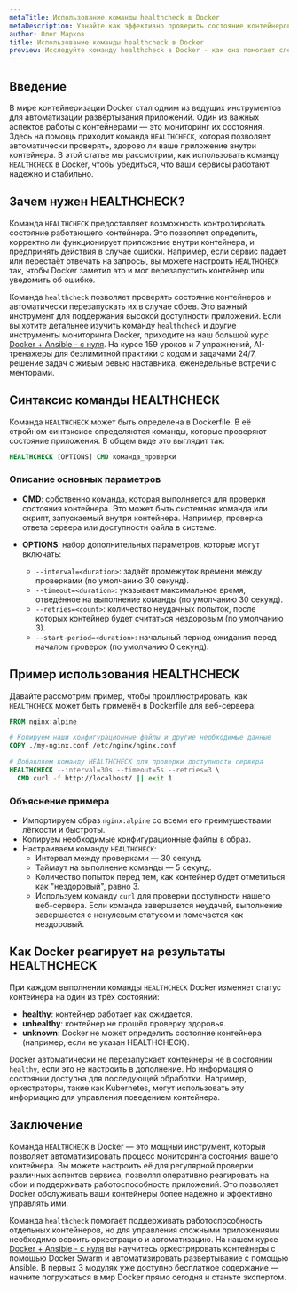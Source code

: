 ```yaml
---
metaTitle: Использование команды healthcheck в Docker
metaDescription: Узнайте как эффективно проверить состояние контейнеров в Docker с помощью команды healthcheck- изучите синтаксис и возможности автоматизации
author: Олег Марков
title: Использование команды healthcheck в Docker
preview: Исследуйте команду healthcheck в Docker - как она помогает следить за состоянием контейнеров и обеспечивать их устойчивую работу. Примеры и объяснения помогут вам быстро понять и применить на практике
---
```


## Введение

В мире контейнеризации Docker стал одним из ведущих инструментов для автоматизации развёртывания приложений. Один из важных аспектов работы с контейнерами — это мониторинг их состояния. Здесь на помощь приходит команда `HEALTHCHECK`, которая позволяет автоматически проверять, здорово ли ваше приложение внутри контейнера. В этой статье мы рассмотрим, как использовать команду `HEALTHCHECK` в Docker, чтобы убедиться, что ваши сервисы работают надежно и стабильно.

## Зачем нужен HEALTHCHECK?

Команда `HEALTHCHECK` предоставляет возможность контролировать состояние работающего контейнера. Это позволяет определить, корректно ли функционирует приложение внутри контейнера, и предпринять действия в случае ошибки. Например, если сервис падает или перестаёт отвечать на запросы, вы можете настроить `HEALTHCHECK` так, чтобы Docker заметил это и мог перезапустить контейнер или уведомить об ошибке.

Команда `healthcheck` позволяет проверять состояние контейнеров и автоматически перезапускать их в случае сбоев. Это важный инструмент для поддержания высокой доступности приложений. Если вы хотите детальнее изучить команду `healthcheck` и другие инструменты мониторинга Docker, приходите на наш большой курс [Docker + Ansible - с нуля](https://purpleschool.ru/course/docker). На курсе 159 уроков и 7 упражнений, AI-тренажеры для безлимитной практики с кодом и задачами 24/7, решение задач с живым ревью наставника, еженедельные встречи с менторами.

## Синтаксис команды HEALTHCHECK

Команда `HEALTHCHECK` может быть определена в Dockerfile. В её стройном синтаксисе определяются команды, которые проверяют состояние приложения. В общем виде это выглядит так:

```dockerfile
HEALTHCHECK [OPTIONS] CMD команда_проверки
```

### Описание основных параметров

- **CMD**: собственно команда, которая выполняется для проверки состояния контейнера. Это может быть системная команда или скрипт, запускаемый внутри контейнера. Например, проверка ответа сервера или доступности файла в системе.

- **OPTIONS**: набор дополнительных параметров, которые могут включать:
  - `--interval=<duration>`: задаёт промежуток времени между проверками (по умолчанию 30 секунд).
  - `--timeout=<duration>`: указывает максимальное время, отведённое на выполнение команды (по умолчанию 30 секунд).
  - `--retries=<count>`: количество неудачных попыток, после которых контейнер будет считаться нездоровым (по умолчанию 3).
  - `--start-period=<duration>`: начальный период ожидания перед началом проверок (по умолчанию 0 секунд).

## Пример использования HEALTHCHECK

Давайте рассмотрим пример, чтобы проиллюстрировать, как `HEALTHCHECK` может быть применён в Dockerfile для веб-сервера:

```dockerfile
FROM nginx:alpine

# Копируем наши конфигурационные файлы и другие необходимые данные
COPY ./my-nginx.conf /etc/nginx/nginx.conf

# Добавляем команду HEALTHCHECK для проверки доступности сервера
HEALTHCHECK --interval=30s --timeout=5s --retries=3 \
  CMD curl -f http://localhost/ || exit 1
```

### Объяснение примера

- Импортируем образ `nginx:alpine` со всеми его преимуществами лёгкости и быстроты.
- Копируем необходимые конфигурационные файлы в образ.
- Настраиваем команду `HEALTHCHECK`:
  - Интервал между проверками — 30 секунд.
  - Таймаут на выполнение команды — 5 секунд.
  - Количество попыток перед тем, как контейнер будет отметиться как "нездоровый", равно 3.
  - Используем команду `curl` для проверки доступности нашего веб-сервера. Если команда завершается неудачей, выполнение завершается с ненулевым статусом и помечается как нездоровый.

## Как Docker реагирует на результаты HEALTHCHECK

При каждом выполнении команды `HEALTHCHECK` Docker изменяет статус контейнера на один из трёх состояний: 
- **healthy**: контейнер работает как ожидается.
- **unhealthy**: контейнер не прошёл проверку здоровья.
- **unknown**: Docker не может определить состояние контейнера (например, если не указан HEALTHCHECK).

Docker автоматически не перезапускает контейнеры не в состоянии `healthy`, если это не настроить в дополнение. Но информация о состоянии доступна для последующей обработки. Например, оркестраторы, такие как Kubernetes, могут использовать эту информацию для управления поведением контейнера.

## Заключение

Команда `HEALTHCHECK` в Docker — это мощный инструмент, который позволяет автоматизировать процесс мониторинга состояния вашего контейнера. Вы можете настроить её для регулярной проверки различных аспектов сервиса, позволяя оперативно реагировать на сбои и поддерживать работоспособность приложений. Это позволяет Docker обслуживать ваши контейнеры более надежно и эффективно управлять ими.

Команда `healthcheck` помогает поддерживать работоспособность отдельных контейнеров, но для управления сложными приложениями необходимо освоить оркестрацию и автоматизацию. На нашем курсе [Docker + Ansible - с нуля](https://purpleschool.ru/course/docker) вы научитесь оркестрировать контейнеры с помощью Docker Swarm и автоматизировать развертывание с помощью Ansible. В первых 3 модулях уже доступно бесплатное содержание — начните погружаться в мир Docker прямо сегодня и станьте экспертом.

